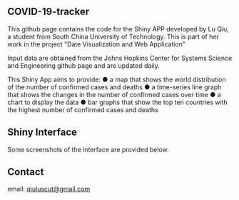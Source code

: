 ## COVID-19-tracker

This github page contains the code for the Shiny APP developed by Lu Qiu, a student from South China University of Technology. This is part of her work in the project "Date Visualization and Web Application"

Input data are obtained from the Johns Hopkins Center for Systems Science and Engineering github page and are updated daily.

This Shiny App aims to provide:
● a map that shows the world distribution of the number of confirmed cases and deaths 
● a time-series line graph that shows the changes in the number of confirmed cases over time
● a chart to display the data
● bar graphs that show the top ten countries with the highest number of confirmed cases and deaths


## Shiny Interface

Some screenshots of the interface are provided below.

## Contact
email: qiuluscut@gmail.com



